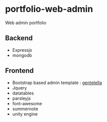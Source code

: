 # portfolio-web-admin
Web admin portfolio

## Backend
* Expressjs
* mongodb

## Frontend
 * Bootstrap based admin template : [gentelella](https://github.com/ColorlibHQ/gentelella.git)
 * Jquery
 * datatables
 * parsleyjs
 * font-awesome
 * summernote
 * unity engine


